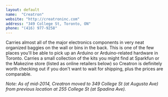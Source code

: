 ```yaml
---
layout: default
name:  "Creatron"
website: "http://creatroninc.com"
address: "349 College St, Toronto, ON"
phone: "(416) 977-9258"
---
```


Carries almost all of the major electronics components in very neat organized baggies on the wall or bins in the back. This is one of the few places you'll be able to pick up an Arduino or Arduino-related hardware in Toronto. Carries a small collection of the kits you might find at Sparkfun or the Makezine store (listed as online retailers below) so Creatron is definitely worth checking out if you don't want to wait for shipping, plus the prices are comparable.

*Note: As of mid-2014, Creatron moved to 349 College St (at Augusta Ave) from previous location at 255 College St (at Spadina Ave).*